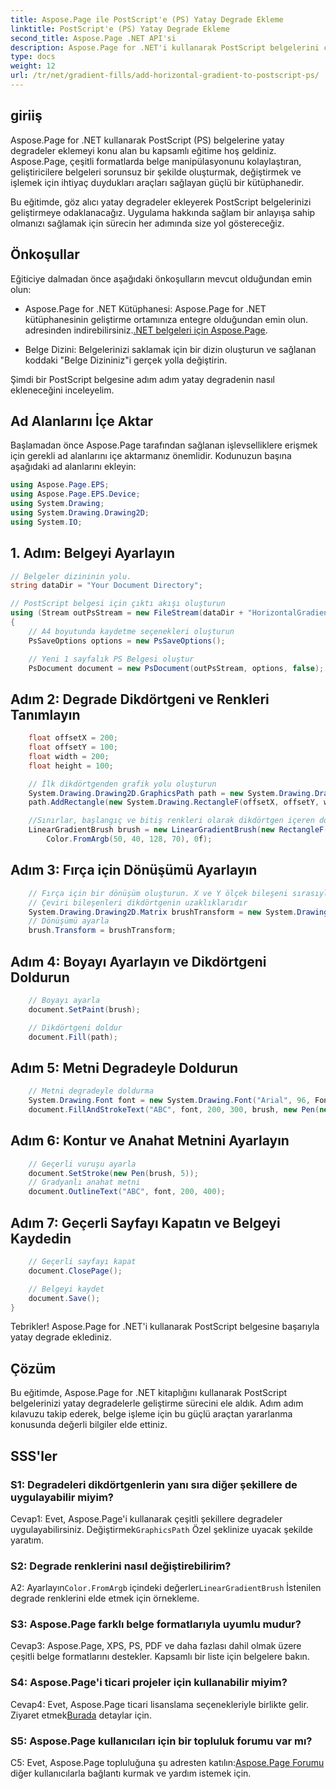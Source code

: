 ```yaml
---
title: Aspose.Page ile PostScript'e (PS) Yatay Degrade Ekleme
linktitle: PostScript'e (PS) Yatay Degrade Ekleme
second_title: Aspose.Page .NET API'si
description: Aspose.Page for .NET'i kullanarak PostScript belgelerini çarpıcı yatay degradelerle geliştirin. Sorunsuz uygulama için adım adım eğitimimizi izleyin.
type: docs
weight: 12
url: /tr/net/gradient-fills/add-horizontal-gradient-to-postscript-ps/
---
```

## giriiş

Aspose.Page for .NET kullanarak PostScript (PS) belgelerine yatay degradeler eklemeyi konu alan bu kapsamlı eğitime hoş geldiniz. Aspose.Page, çeşitli formatlarda belge manipülasyonunu kolaylaştıran, geliştiricilere belgeleri sorunsuz bir şekilde oluşturmak, değiştirmek ve işlemek için ihtiyaç duydukları araçları sağlayan güçlü bir kütüphanedir.

Bu eğitimde, göz alıcı yatay degradeler ekleyerek PostScript belgelerinizi geliştirmeye odaklanacağız. Uygulama hakkında sağlam bir anlayışa sahip olmanızı sağlamak için sürecin her adımında size yol göstereceğiz.

## Önkoşullar

Eğiticiye dalmadan önce aşağıdaki önkoşulların mevcut olduğundan emin olun:

-  Aspose.Page for .NET Kütüphanesi: Aspose.Page for .NET kütüphanesinin geliştirme ortamınıza entegre olduğundan emin olun. adresinden indirebilirsiniz.[.NET belgeleri için Aspose.Page](https://reference.aspose.com/page/net/).

- Belge Dizini: Belgelerinizi saklamak için bir dizin oluşturun ve sağlanan koddaki "Belge Dizininiz"i gerçek yolla değiştirin.

Şimdi bir PostScript belgesine adım adım yatay degradenin nasıl ekleneceğini inceleyelim.

## Ad Alanlarını İçe Aktar

Başlamadan önce Aspose.Page tarafından sağlanan işlevselliklere erişmek için gerekli ad alanlarını içe aktarmanız önemlidir. Kodunuzun başına aşağıdaki ad alanlarını ekleyin:

```csharp
using Aspose.Page.EPS;
using Aspose.Page.EPS.Device;
using System.Drawing;
using System.Drawing.Drawing2D;
using System.IO;
```

## 1. Adım: Belgeyi Ayarlayın

```csharp
// Belgeler dizininin yolu.
string dataDir = "Your Document Directory";

// PostScript belgesi için çıktı akışı oluşturun
using (Stream outPsStream = new FileStream(dataDir + "HorizontalGradient_outPS.ps", FileMode.Create))
{
    // A4 boyutunda kaydetme seçenekleri oluşturun
    PsSaveOptions options = new PsSaveOptions();

    // Yeni 1 sayfalık PS Belgesi oluştur
    PsDocument document = new PsDocument(outPsStream, options, false);
```

## Adım 2: Degrade Dikdörtgeni ve Renkleri Tanımlayın

```csharp
    float offsetX = 200;
    float offsetY = 100;
    float width = 200;
    float height = 100;

    // İlk dikdörtgenden grafik yolu oluşturun
    System.Drawing.Drawing2D.GraphicsPath path = new System.Drawing.Drawing2D.GraphicsPath();
    path.AddRectangle(new System.Drawing.RectangleF(offsetX, offsetY, width, height));

    //Sınırlar, başlangıç ve bitiş renkleri olarak dikdörtgen içeren doğrusal degrade fırça oluşturma
    LinearGradientBrush brush = new LinearGradientBrush(new RectangleF(0, 0, width, height), Color.FromArgb(150, 0, 0, 0),
        Color.FromArgb(50, 40, 128, 70), 0f);
```

## Adım 3: Fırça için Dönüşümü Ayarlayın

```csharp
    // Fırça için bir dönüşüm oluşturun. X ve Y ölçek bileşeni sırasıyla dikdörtgenin genişliğine ve yüksekliğine eşit olmalıdır.
    // Çeviri bileşenleri dikdörtgenin uzaklıklarıdır
    System.Drawing.Drawing2D.Matrix brushTransform = new System.Drawing.Drawing2D.Matrix(width, 0, 0, height, offsetX, offsetY);
    // Dönüşümü ayarla
    brush.Transform = brushTransform;
```

## Adım 4: Boyayı Ayarlayın ve Dikdörtgeni Doldurun

```csharp
    // Boyayı ayarla
    document.SetPaint(brush);

    // Dikdörtgeni doldur
    document.Fill(path);
```

## Adım 5: Metni Degradeyle Doldurun

```csharp
    // Metni degradeyle doldurma
    System.Drawing.Font font = new System.Drawing.Font("Arial", 96, FontStyle.Bold);
    document.FillAndStrokeText("ABC", font, 200, 300, brush, new Pen(new SolidBrush(Color.Black), 2));
```

## Adım 6: Kontur ve Anahat Metnini Ayarlayın

```csharp
    // Geçerli vuruşu ayarla
    document.SetStroke(new Pen(brush, 5));
    // Gradyanlı anahat metni
    document.OutlineText("ABC", font, 200, 400);
```

## Adım 7: Geçerli Sayfayı Kapatın ve Belgeyi Kaydedin

```csharp
    // Geçerli sayfayı kapat
    document.ClosePage();

    // Belgeyi kaydet
    document.Save();
}
```

Tebrikler! Aspose.Page for .NET'i kullanarak PostScript belgesine başarıyla yatay degrade eklediniz.

## Çözüm

Bu eğitimde, Aspose.Page for .NET kitaplığını kullanarak PostScript belgelerinizi yatay degradelerle geliştirme sürecini ele aldık. Adım adım kılavuzu takip ederek, belge işleme için bu güçlü araçtan yararlanma konusunda değerli bilgiler elde ettiniz.

## SSS'ler

### S1: Degradeleri dikdörtgenlerin yanı sıra diğer şekillere de uygulayabilir miyim?

 Cevap1: Evet, Aspose.Page'i kullanarak çeşitli şekillere degradeler uygulayabilirsiniz. Değiştirmek`GraphicsPath` Özel şeklinize uyacak şekilde yaratım.

### S2: Degrade renklerini nasıl değiştirebilirim?

 A2: Ayarlayın`Color.FromArgb` içindeki değerler`LinearGradientBrush` İstenilen degrade renklerini elde etmek için örnekleme.

### S3: Aspose.Page farklı belge formatlarıyla uyumlu mudur?

Cevap3: Aspose.Page, XPS, PS, PDF ve daha fazlası dahil olmak üzere çeşitli belge formatlarını destekler. Kapsamlı bir liste için belgelere bakın.

### S4: Aspose.Page'i ticari projeler için kullanabilir miyim?

 Cevap4: Evet, Aspose.Page ticari lisanslama seçenekleriyle birlikte gelir. Ziyaret etmek[Burada](https://purchase.aspose.com/buy) detaylar için.

### S5: Aspose.Page kullanıcıları için bir topluluk forumu var mı?

 C5: Evet, Aspose.Page topluluğuna şu adresten katılın:[Aspose.Page Forumu](https://forum.aspose.com/c/page/39) diğer kullanıcılarla bağlantı kurmak ve yardım istemek için.